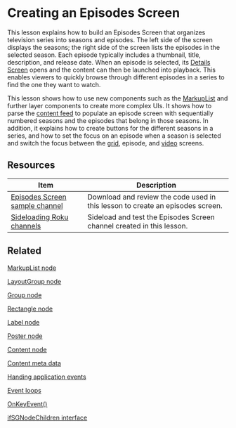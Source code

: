 # Creating an Episodes Screen

This lesson explains how to build an Episodes Screen that organizes television series into seasons and episodes. The left side of the screen displays the seasons; the right side of the screen lists the episodes in the selected season. Each episode typically includes a thumbnail, title, description, and release date. When an episode is selected, its [Details Screen](https://developer.roku.com/videos/courses/rsg/details-screen.md) opens and the content can then be launched into playback. This enables viewers to quickly browse through different episodes in a series to find the one they want to watch.  

This lesson shows how to use new components such as the [MarkupList](https://developer.roku.com/docs/developer-programreferences/scenegraph/list-and-grid-nodes/markuplist.md) and further layer components to create more complex UIs. It shows how to parse the [content feed](https://developer.roku.com/videos/courses/rsg/content-feed.md) to populate an episode screen with sequentially numbered seasons and the episodes that belong in those seasons. In addition, it explains how to create buttons for the different seasons in a series, and how to set the focus on an episode when a season is selected and switch the focus between the [grid](https://developer.roku.com/videos/courses/rsg/grid-screen.md), episode, and [video](https://developer.roku.com/videos/courses/rsg/video-player.md) screens.

## Resources

| Item                                                         | Description                                                  |
| ------------------------------------------------------------ | ------------------------------------------------------------ |
| [Episodes Screen sample channel](https://github.com/rokudev/scenegraph-master-sample/tree/master/EpisodesScreen) | Download and review the code used in this lesson to create an episodes screen. |
| [Sideloading  Roku channels](https://developer.roku.com/docs/developer-program/getting-started/developer-setup.md#step-2-accessing-the-development-application-installer) | Sideload and test the Episodes Screen channel created in this lesson. |

## Related

[MarkupList node](https://developer.roku.com/docs/developer-programreferences/scenegraph/list-and-grid-nodes/markuplist.md)

[LayoutGroup node](https://developer.roku.com/docs/developer-programreferences/scenegraph/layout-group-nodes/layoutgroup.md)

[Group node](https://developer.roku.com/docs/developer-programreferences/scenegraph/layout-group-nodes/group.md)

[Rectangle node](https://developer.roku.com/docs/developer-programreferences/scenegraph/renderable-nodes/rectangle.md)

[Label node](https://developer.roku.com/docs/developer-programreferences/scenegraph/renderable-nodes/label.md)

[Poster node](https://developer.roku.com/docs/developer-programreferences/scenegraph/renderable-nodes/poster.md)

[Content node](https://developer.roku.com/docs/developer-programreferences/scenegraph/control-nodes/contentnode.md)  

[Content meta data](https://developer.roku.com/docs/developer-program/getting-started/architecture/content-metadata.md)

[Handing application events](https://developer.roku.com/docs/developer-program/core-concepts/handling-application-events.md)

[Event loops](https://developer.roku.com/docs/developer-program/core-concepts/event-loops.md)

[OnKeyEvent()](https://developer.roku.com/docs/developer-programreferences/scenegraph/component-functions/onkeyevent.md)

[ifSGNodeChildren interface](https://developer.roku.com/docs/developer-programreferences/brightscript/interfaces/ifsgnodechildren.md)
